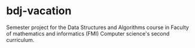 # bdj-vacation
Semester project for the Data Structures and Algorithms course in Faculty of mathematics and informatics (FMI) Computer science's second curriculum.
